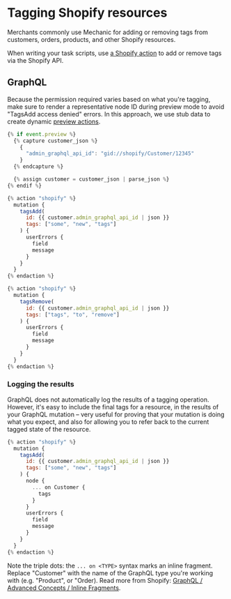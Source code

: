 # Tagging Shopify resources

Merchants commonly use Mechanic for adding or removing tags from customers, orders, products, and other Shopify resources.

When writing your task scripts, use [a Shopify action](../core/actions/shopify.md) to add or remove tags via the Shopify API.&#x20;

## GraphQL

Because the permission required varies based on what you're tagging, make sure to render a representative node ID during preview mode to avoid "TagsAdd access denied" errors. In this approach, we use stub data to create dynamic [preview actions](../core/tasks/previews/).

```javascript
{% if event.preview %}
  {% capture customer_json %}
    {
      "admin_graphql_api_id": "gid://shopify/Customer/12345"
    }
  {% endcapture %}

  {% assign customer = customer_json | parse_json %}
{% endif %}

{% action "shopify" %}
  mutation {
    tagsAdd(
      id: {{ customer.admin_graphql_api_id | json }}
      tags: ["some", "new", "tags"]
    ) {
      userErrors {
        field
        message
      }
    }
  }
{% endaction %}

{% action "shopify" %}
  mutation {
    tagsRemove(
      id: {{ customer.admin_graphql_api_id | json }}
      tags: ["tags", "to", "remove"]
    ) {
      userErrors {
        field
        message
      }
    }
  }
{% endaction %}
```

### Logging the results

GraphQL does not automatically log the results of a tagging operation. However, it's easy to include the final tags for a resource, in the results of your GraphQL mutation – very useful for proving that your mutation is doing what you expect, and also for allowing you to refer back to the current tagged state of the resource.

```javascript
{% action "shopify" %}
  mutation {
    tagsAdd(
      id: {{ customer.admin_graphql_api_id | json }}
      tags: ["some", "new", "tags"]
    ) {
      node {
        ... on Customer {
          tags
        }
      }
      userErrors {
        field
        message
      }
    }
  }
{% endaction %}
```

Note the triple dots: the `... on <TYPE>` syntax marks an inline fragment. Replace "Customer" with the name of the GraphQL type you're working with (e.g. "Product", or "Order). Read more from Shopify: [GraphQL / Advanced Concepts / Inline Fragments](https://shopify.dev/concepts/graphql/advanced#inline-fragments).
